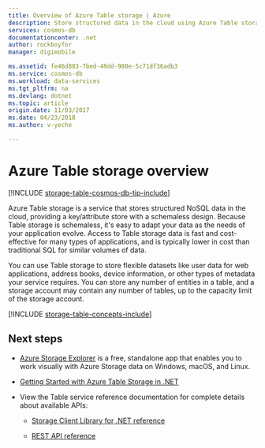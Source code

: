 ```yaml
---
title: Overview of Azure Table storage | Azure
description: Store structured data in the cloud using Azure Table storage, a NoSQL data store.
services: cosmos-db
documentationcenter: .net
author: rockboyfor
manager: digimobile

ms.assetid: fe46d883-7bed-49dd-980e-5c71df36adb3
ms.service: cosmos-db
ms.workload: data-services
ms.tgt_pltfrm: na
ms.devlang: dotnet
ms.topic: article
origin.date: 11/03/2017
ms.date: 04/23/2018
ms.author: v-yeche

---
```

# Azure Table storage overview

[!INCLUDE [storage-table-cosmos-db-tip-include](../../includes/storage-table-cosmos-db-tip-include.md)]

Azure Table storage is a service that stores structured NoSQL data in the cloud, providing a key/attribute store with a schemaless design. Because Table storage is schemaless, it's easy to adapt your data as the needs of your application evolve. Access to Table storage data is fast and cost-effective for many types of applications, and is typically lower in cost than traditional SQL for similar volumes of data.

You can use Table storage to store flexible datasets like user data for web applications, address books, device information, or other types of metadata your service requires. You can store any number of entities in a table, and a storage account may contain any number of tables, up to the capacity limit of the storage account.

[!INCLUDE [storage-table-concepts-include](../../includes/storage-table-concepts-include.md)]

## Next steps

* [Azure Storage Explorer](../vs-azure-tools-storage-manage-with-storage-explorer.md) is a free, standalone app that enables you to work visually with Azure Storage data on Windows, macOS, and Linux.
<!-- Notice: Remove from Microsoft -->
* [Getting Started with Azure Table Storage in .NET](table-storage-how-to-use-dotnet.md)

* View the Table service reference documentation for complete details about available APIs:

    * [Storage Client Library for .NET reference](http://go.microsoft.com/fwlink/?LinkID=390731&clcid=0x409)

    * [REST API reference](http://msdn.microsoft.com/library/azure/dd179355)

<!-- Update_Description: update meta properties -->